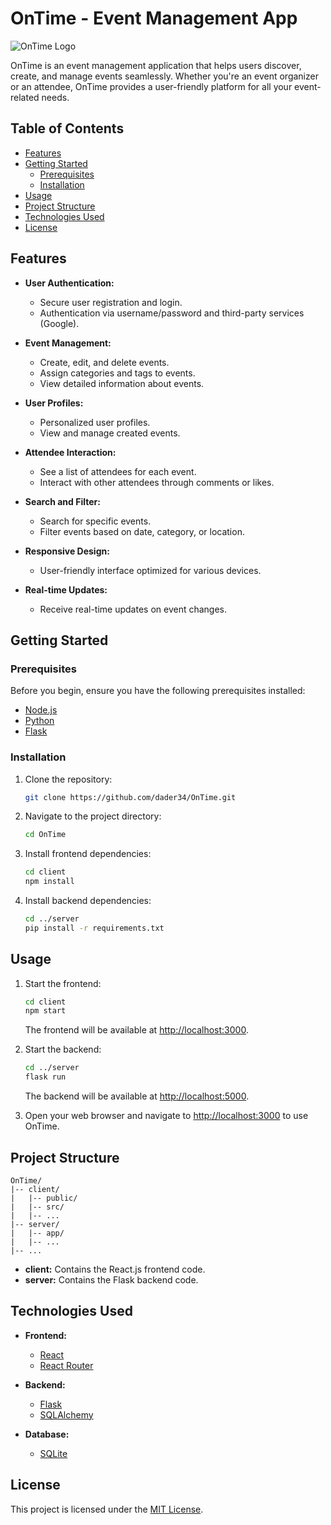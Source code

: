 # OnTime - Event Management App

![OnTime Logo](link-to-logo.png)

OnTime is an event management application that helps users discover, create, and manage events seamlessly. Whether you're an event organizer or an attendee, OnTime provides a user-friendly platform for all your event-related needs.

## Table of Contents

- [Features](#features)
- [Getting Started](#getting-started)
  - [Prerequisites](#prerequisites)
  - [Installation](#installation)
- [Usage](#usage)
- [Project Structure](#project-structure)
- [Technologies Used](#technologies-used)
- [License](#license)

## Features

- **User Authentication:**
  - Secure user registration and login.
  - Authentication via username/password and third-party services (Google).

- **Event Management:**
  - Create, edit, and delete events.
  - Assign categories and tags to events.
  - View detailed information about events.

- **User Profiles:**
  - Personalized user profiles.
  - View and manage created events.

- **Attendee Interaction:**
  - See a list of attendees for each event.
  - Interact with other attendees through comments or likes.

- **Search and Filter:**
  - Search for specific events.
  - Filter events based on date, category, or location.

- **Responsive Design:**
  - User-friendly interface optimized for various devices.

- **Real-time Updates:**
  - Receive real-time updates on event changes.

## Getting Started

### Prerequisites

Before you begin, ensure you have the following prerequisites installed:

- [Node.js](https://nodejs.org/)
- [Python](https://www.python.org/)
- [Flask](https://flask.palletsprojects.com/en/2.0.x/)

### Installation

1. Clone the repository:

   ```bash
   git clone https://github.com/dader34/OnTime.git
   ```

2. Navigate to the project directory:

   ```bash
   cd OnTime
   ```

3. Install frontend dependencies:

   ```bash
   cd client
   npm install
   ```

4. Install backend dependencies:

   ```bash
   cd ../server
   pip install -r requirements.txt
   ```

## Usage

1. Start the frontend:

   ```bash
   cd client
   npm start
   ```

   The frontend will be available at [http://localhost:3000](http://localhost:3000).

2. Start the backend:

   ```bash
   cd ../server
   flask run
   ```

   The backend will be available at [http://localhost:5000](http://localhost:5000).

3. Open your web browser and navigate to [http://localhost:3000](http://localhost:3000) to use OnTime.

## Project Structure

```
OnTime/
|-- client/
|   |-- public/
|   |-- src/
|   |-- ...
|-- server/
|   |-- app/
|   |-- ...
|-- ...
```

- **client:** Contains the React.js frontend code.
- **server:** Contains the Flask backend code.

## Technologies Used

- **Frontend:**
  - [React](https://reactjs.org/)
  - [React Router](https://reactrouter.com/)

- **Backend:**
  - [Flask](https://flask.palletsprojects.com/)
  - [SQLAlchemy](https://www.sqlalchemy.org/)

- **Database:**
  - [SQLite](https://www.sqlite.org/)


## License

This project is licensed under the [MIT License](LICENSE).

